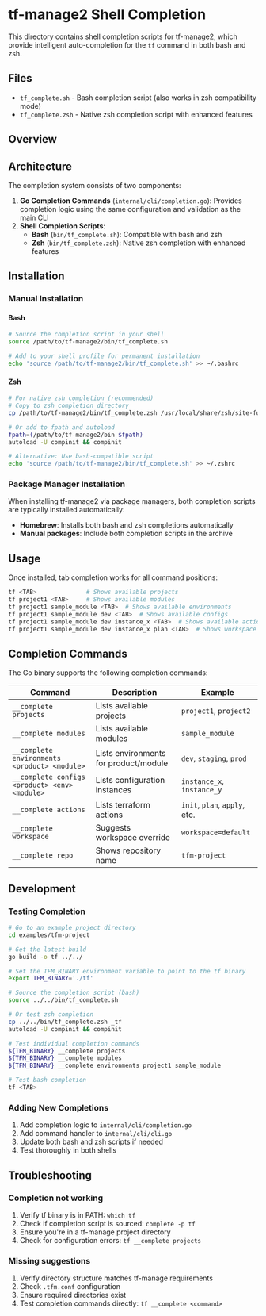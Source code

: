 # tf-manage2 Shell Completion

This directory contains shell completion scripts for tf-manage2, which provide intelligent auto-completion for the `tf` command in both bash and zsh.

## Files

- `tf_complete.sh` - Bash completion script (also works in zsh compatibility mode)
- `tf_complete.zsh` - Native zsh completion script with enhanced features

## Overview

## Architecture

The completion system consists of two components:

1. **Go Completion Commands** (`internal/cli/completion.go`): Provides completion logic using the same configuration and validation as the main CLI
2. **Shell Completion Scripts**:
   - **Bash** (`bin/tf_complete.sh`): Compatible with bash and zsh
   - **Zsh** (`bin/tf_complete.zsh`): Native zsh completion with enhanced features

## Installation

### Manual Installation

#### Bash
```bash
# Source the completion script in your shell
source /path/to/tf-manage2/bin/tf_complete.sh

# Add to your shell profile for permanent installation
echo 'source /path/to/tf-manage2/bin/tf_complete.sh' >> ~/.bashrc
```

#### Zsh
```bash
# For native zsh completion (recommended)
# Copy to zsh completion directory
cp /path/to/tf-manage2/bin/tf_complete.zsh /usr/local/share/zsh/site-functions/_tf

# Or add to fpath and autoload
fpath=(/path/to/tf-manage2/bin $fpath)
autoload -U compinit && compinit

# Alternative: Use bash-compatible script
echo 'source /path/to/tf-manage2/bin/tf_complete.sh' >> ~/.zshrc
```

### Package Manager Installation

When installing tf-manage2 via package managers, both completion scripts are typically installed automatically:

- **Homebrew**: Installs both bash and zsh completions automatically
- **Manual packages**: Include both completion scripts in the archive

## Usage

Once installed, tab completion works for all command positions:

```bash
tf <TAB>              # Shows available projects
tf project1 <TAB>     # Shows available modules
tf project1 sample_module <TAB>  # Shows available environments
tf project1 sample_module dev <TAB>  # Shows available configs
tf project1 sample_module dev instance_x <TAB>  # Shows available actions
tf project1 sample_module dev instance_x plan <TAB>  # Shows workspace options
```

## Completion Commands

The Go binary supports the following completion commands:

| Command                                       | Description                           | Example                       |
| --------------------------------------------- | ------------------------------------- | ----------------------------- |
| `__complete projects`                         | Lists available projects              | `project1`, `project2`        |
| `__complete modules`                          | Lists available modules               | `sample_module`               |
| `__complete environments <product> <module>`  | Lists environments for product/module | `dev`, `staging`, `prod`      |
| `__complete configs <product> <env> <module>` | Lists configuration instances         | `instance_x`, `instance_y`    |
| `__complete actions`                          | Lists terraform actions               | `init`, `plan`, `apply`, etc. |
| `__complete workspace`                        | Suggests workspace override           | `workspace=default`           |
| `__complete repo`                             | Shows repository name                 | `tfm-project`                 |


## Development

### Testing Completion

```bash
# Go to an example project directory
cd examples/tfm-project

# Get the latest build
go build -o tf ../../

# Set the TFM_BINARY environment variable to point to the tf binary
export TFM_BINARY='./tf'

# Source the completion script (bash)
source ../../bin/tf_complete.sh

# Or test zsh completion
cp ../../bin/tf_complete.zsh _tf
autoload -U compinit && compinit

# Test individual completion commands
${TFM_BINARY} __complete projects
${TFM_BINARY} __complete modules
${TFM_BINARY} __complete environments project1 sample_module

# Test bash completion
tf <TAB>
```

### Adding New Completions

1. Add completion logic to `internal/cli/completion.go`
2. Add command handler to `internal/cli/cli.go`
3. Update both bash and zsh scripts if needed
4. Test thoroughly in both shells

## Troubleshooting

### Completion not working

1. Verify tf binary is in PATH: `which tf`
2. Check if completion script is sourced: `complete -p tf`
3. Ensure you're in a tf-manage project directory
4. Check for configuration errors: `tf __complete projects`

### Missing suggestions

1. Verify directory structure matches tf-manage requirements
2. Check `.tfm.conf` configuration
3. Ensure required directories exist
4. Test completion commands directly: `tf __complete <command>`
